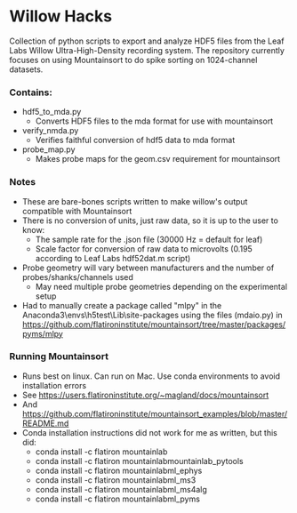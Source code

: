 # Willow Hacks
Collection of python scripts to export and analyze HDF5 files from the Leaf Labs Willow Ultra-High-Density recording system. The repository currently focuses on using Mountainsort to do spike sorting on 1024-channel datasets.

### Contains:
* hdf5_to_mda.py  
  * Converts HDF5 files to the mda format for use with mountainsort
* verify_nmda.py  
  * Verifies faithful conversion of hdf5 data to mda format
* probe_map.py    
  * Makes probe maps for the geom.csv requirement for mountainsort

### Notes
* These are bare-bones scripts written to make willow's output compatible with Mountainsort
* There is no conversion of units, just raw data, so it is up to the user to know: 
  * The sample rate for the .json file (30000 Hz = default for leaf)
  * Scale factor for conversion of raw data to microvolts (0.195 according to Leaf Labs hdf52dat.m script)
* Probe geometry will vary between manufacturers and the number of probes/shanks/channels used
  * May need multiple probe geometries depending on the experimental setup
* Had to manually create a package called "mlpy" in the Anaconda3\envs\h5test\Lib\site-packages using the files (mdaio.py) in https://github.com/flatironinstitute/mountainsort/tree/master/packages/pyms/mlpy

### Running Mountainsort
* Runs best on linux. Can run on Mac. Use conda environments to avoid installation errors
* See https://users.flatironinstitute.org/~magland/docs/mountainsort
* And https://github.com/flatironinstitute/mountainsort_examples/blob/master/README.md
* Conda installation instructions did not work for me as written, but this did:
	* conda install -c flatiron mountainlab 
	* conda install -c flatiron mountainlabmountainlab_pytools 
	* conda install -c flatiron mountainlabml_ephys 
	* conda install -c flatiron mountainlabml_ms3 
	* conda install -c flatiron mountainlabml_ms4alg 
	* conda install -c flatiron mountainlabml_pyms

